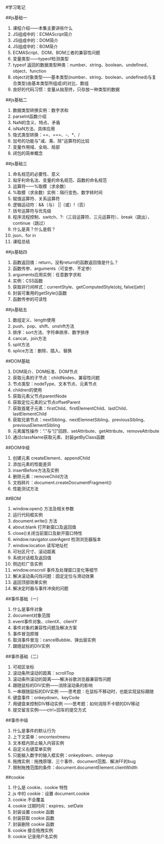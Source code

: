 #学习笔记

##js基础一
1. 课程介绍——本集主要讲些什么
2. JS组成中的：ECMAScript简介
3. JS组成中的：DOM简介
4. JS组成中的：BOM简介
5. ECMAScript、DOM、BOM三者的兼容性问题
6. 变量类型——typeof检测类型
7. typeof 返回的数据类型种类：number、string、boolean、undefined、object、function
8. object对象类型——基本类型(number、string、boolean、undefined)与复合类型(由基本类型所组成)的对比、数组
9. 良好的代码习惯：变量从始至终，只存放一种类型的数据


##js基础二
1. 数据类型转换实例：数字求和
2. parseInt函数介绍
3. NaN的含义、特点、矛盾
4. isNaN方法、具体应用
5. 隐式类型转换：==、===、-、*、/
6. 加号的功能与"减、乘、除"运算符的比较
7. 变量作用域、全局、局部
8. 闭包的简单概念

##js基础三
1. 命名规范的必要性、意义
2. 匈牙利命名法、变量的命名规范、函数的命名规范
3. 运算符——%取模（求余数）
4. %取模（求余数）实例：隔行变色、数字转时间
5. 赋值运算符、关系运算符
6. 逻辑运动符：&&（与） ||（或）!（否）
7. 括号运算符与优先级
8. 程序流程控制、switch、?:（三目运算符、三元运算符）、break（跳出）、continue（跳过）
9. 什么是真？什么是假？
10. json、for in
11. 课程总结

##js基础四
1. 函数返回值：return，没有return的函数返回值是什么？
2. 函数传参、arguments（可变参、不定参）
3. arguments应用实例：任意数字求和
4. 实例：CSS函数
5. 获取非行间样式：currentStyle、getComputedStyle(obj, false)[attr]
6. 封装可重用的getStyle()函数
7. 函数传参的可读性

##js基础五
1. 数组定义、length使用
2. push、pop、shift、unshift方法
3. 排序：sort方法、字符串排序、数字排序
4. cancat、join方法
5. split方法
6. splice方法：删除、插入、替换

##DOM基础
1. DOM简介、DOM标准、DOM节点
2. 获取元素的子节点：childNodes、兼容性问题
3. 节点类型：nodeType、文本节点、元素节点
4. children的使用
5. 获取元素父节点parentNode
6. 获取定位元素的父节点offsetParent
7. 获取首尾子元素：firstChild、firstElementChild、lastChild、lastElementChild
8. 获取兄弟节点：nextSibling、nextElemnetSibling、previousSibling、previousElementSibling
9. 元素属性操作：“.”与“[]”回顾、setAttribute、getAttribute、removeAttribute
10. 通过className获取元素、封装getByClass函数

##DOM中级
1. 创建元素 createElement、appendChild
2. 添加元素的性能差异
3. insertBefore方法及实例
4. 删除元素：removeChild方法
5. 文档碎片：document.createDocumentFragment()
6. 性能测试方法

##BOM
1. window.open() 方法及相关参数
2. 运行代码框实例
3. document.write() 方法
4. about:blank 打开新窗口及返回值
5. close()关闭当前窗口及新开窗口特性
6. window.navigator.userAgent 检测浏览器版本
7. window.location 读写地址栏
8. 可社区尺寸、滚动距离
9. 系统对话框及返回值
10. 侧边栏广告实例
11. window.onscroll 事件及处理窗口变化等细节
12. 解决滚动条闪烁问题：固定定位与滑动效果
13. 返回顶部效果实例
14. 解决定时器与事件冲突的问题

##事件基础（一）
1. 什么是事件对象
2. document对象范围
3. event事件对象、clientX、clientY
4. 事件对象的兼容性问题及解决方案
5. 事件冒泡原理
6. 取消事件冒泡：cancelBubble、弹出层实例
7. 跟随鼠标的DIV实例

##事件基础（二）
1. 可视区坐标
2. 滚动条所滚动的距离：scrollTop
3. 滚动条所滚动的距离——解决谷歌浏览器兼容性问题
4. 跟随鼠标的DIV实例——消除滚动条的影响
5. 一串跟随鼠标的DIV实例
   ——思考题：在鼠标不移动时，也能实现鼠标跟随
6. 键盘事件：onkeydown、keyCode
7. 用键盘来控制DIV移动实例
   ——思考题：如何消除不卡顿的DIV移动
8. 提交留言实例——ctrl+回车的提交方式

##事件中级
1. 什么是事件的默认行为
2. 上下文菜单：oncontextmenu
3. 文本框内禁止输入内容实例
4. 自定义右键菜单实例
5. 只能输入数字的输入框实例：onkeydown、onkeyup
6. 拖拽实例：拖拽原理、三个事件、document范围、解决FF的bug
7. 限制拖拽范围的条件：document.documentElement.clientWidth

##cookie
1. 什么是 cookie、cookie 特性
2. js 中的 cookie：设置 document.cookie
3. cookie 不会覆盖
4. cookie 过期时间：expires、setDate
5. 封装设置 cookie 函数
6. 封装获取 cookie 函数
7. 封装删除 cookie 函数
8. cookie 接合拖拽实例
9. cookie 记录用户名实例